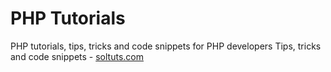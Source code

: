 # PHP Tutorials  
PHP tutorials, tips, tricks and code snippets for PHP developers
Tips, tricks and code snippets - [soltuts.com](https://soltuts.com/)
